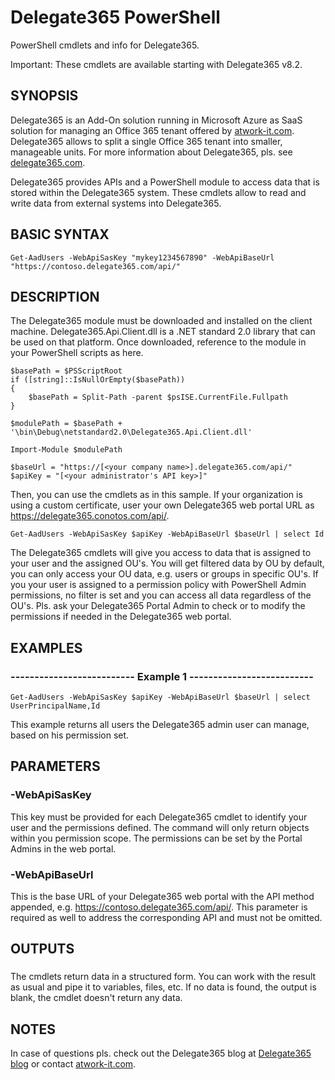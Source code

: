 # Delegate365 PowerShell
PowerShell cmdlets and info for Delegate365.

Important: These cmdlets are available starting with Delegate365 v8.2.

## SYNOPSIS
Delegate365 is an Add-On solution running in Microsoft Azure as SaaS solution for managing an Office 365 tenant offered by [atwork-it.com](https://www.atwork-it.com/). Delegate365 allows to split a single Office 365 tenant into smaller, manageable units. For more information about Delegate365, pls. see [delegate365.com](https://www.delegate365.com/).

Delegate365 provides APIs and a PowerShell module to access data that is stored within the Delegate365 system.
These cmdlets allow to read and write data from external systems into Delegate365.

## BASIC SYNTAX

```
Get-AadUsers -WebApiSasKey "mykey1234567890" -WebApiBaseUrl "https://contoso.delegate365.com/api/"
```

## DESCRIPTION
The Delegate365 module must be downloaded and installed on the client machine. Delegate365.Api.Client.dll is a .NET standard 2.0 library that can be used on that platform. Once downloaded, reference to the module in your PowerShell scripts as here.

```
$basePath = $PSScriptRoot
if ([string]::IsNullOrEmpty($basePath))
{
    $basePath = Split-Path -parent $psISE.CurrentFile.Fullpath
}

$modulePath = $basePath + '\bin\Debug\netstandard2.0\Delegate365.Api.Client.dll'

Import-Module $modulePath

$baseUrl = "https://[<your company name>].delegate365.com/api/"
$apiKey = "[<your administrator's API key>]"
```

Then, you can use the cmdlets as in this sample.
If your organization is using a custom certificate, user your own Delegate365 web portal URL as https://delegate365.conotos.com/api/.

```
Get-AadUsers -WebApiSasKey $apiKey -WebApiBaseUrl $baseUrl | select Id
```

The Delegate365 cmdlets will give you access to data that is assigned to your user and the assigned OU's. You will get filtered data by OU by default, you can only access your OU data, e.g. users or groups in specific OU's.
If you your user is assigned to a permission policy with PowerShell Admin permissions, no filter is set and you can access all data regardless of the OU's. Pls. ask your Delegate365 Portal Admin to check or to modify the permissions if needed in the Delegate365 web portal.

## EXAMPLES

### -------------------------- Example 1 --------------------------
```
Get-AadUsers -WebApiSasKey $apiKey -WebApiBaseUrl $baseUrl | select UserPrincipalName,Id
```

This example returns all users the Delegate365 admin user can manage, based on his permission set.

## PARAMETERS

### -WebApiSasKey
This key must be provided for each Delegate365 cmdlet to identify your user and the permissions defined. The command will only return objects within you permission scope. The permissions can be set by the Portal Admins in the web portal.

### -WebApiBaseUrl
This is the base URL of your Delegate365 web portal with the API method appended, e.g. https://contoso.delegate365.com/api/. This parameter is required as well to address the corresponding API and must not be omitted.

## OUTPUTS

###  
The cmdlets return data in a structured form. You can work with the result as usual and pipe it to variables, files, etc. If no data is found, the output is blank, the cmdlet doesn't return any data.

## NOTES
In case of questions pls. check out the Delegate365 blog at [Delegate365 blog](http://blog.atwork.at/category/Delegate365) or contact [atwork-it.com](https://www.atwork-it.com/).

